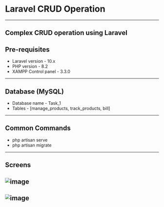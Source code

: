 # Laravel CRUD Operation
---
Complex CRUD operation using Laravel
---
## Pre-requisites
* Laravel version - 10.x
* PHP version - 8.2
* XAMPP Control panel - 3.3.0
 --- 
## Database (MySQL)
* Database name - Task_1
* Tables - [manage_products, track_products, bill]
---
## Common Commands 
* php artisan serve
* php artisan migrate
---
## Screens

![image](https://github.com/user-attachments/assets/2a38cd1f-fc4f-4912-967c-65f9f1aeb26a)
---
![image](https://github.com/user-attachments/assets/421154d8-f9c4-4f5a-a080-8209da75e448)
---
